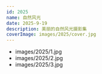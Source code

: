 ```yaml
---
id: 2025
name: 自然风光
date: 2025-9-19
description: 美丽的自然风光摄影集
coverImage: images/2025/cover.jpg
---
```

- images/2025/1.jpg
- images/2025/2.jpg
- images/2025/3.jpg
